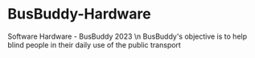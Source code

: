 # BusBuddy-Hardware
Software Hardware - BusBuddy 2023
\n
BusBuddy's objective is to help blind people in their daily use of the public transport
